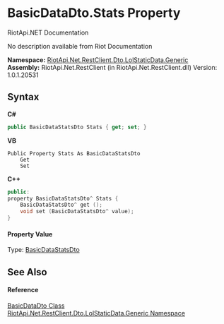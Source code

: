 # BasicDataDto.Stats Property 
RiotApi.NET Documentation 

No description available from Riot Documentation

**Namespace:**&nbsp;<a href="304beb8e-603a-7dd9-9522-85c438524038">RiotApi.Net.RestClient.Dto.LolStaticData.Generic</a><br />**Assembly:**&nbsp;RiotApi.Net.RestClient (in RiotApi.Net.RestClient.dll) Version: 1.0.1.20531

## Syntax

**C#**<br />
``` C#
public BasicDataStatsDto Stats { get; set; }
```

**VB**<br />
``` VB
Public Property Stats As BasicDataStatsDto
	Get
	Set
```

**C++**<br />
``` C++
public:
property BasicDataStatsDto^ Stats {
	BasicDataStatsDto^ get ();
	void set (BasicDataStatsDto^ value);
}
```


#### Property Value
Type: <a href="d77feec5-ef11-5685-9ed6-e7115972c5a8">BasicDataStatsDto</a>

## See Also


#### Reference
<a href="e980ed23-5389-db5a-877f-d2a841c136ae">BasicDataDto Class</a><br /><a href="304beb8e-603a-7dd9-9522-85c438524038">RiotApi.Net.RestClient.Dto.LolStaticData.Generic Namespace</a><br />